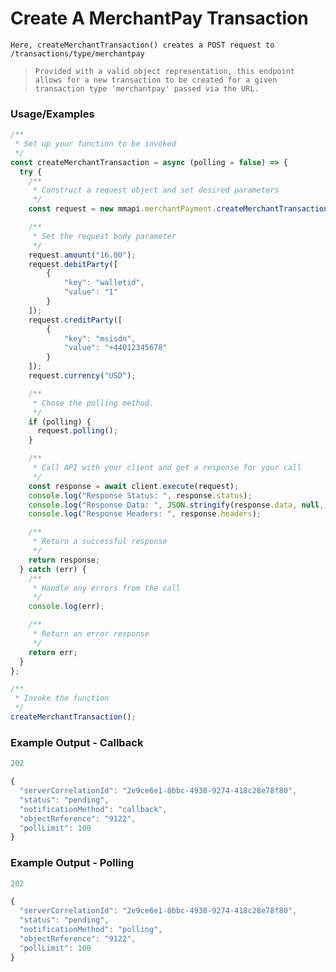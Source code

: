 
# Create A MerchantPay Transaction

`Here, createMerchantTransaction() creates a POST request to /transactions/type/merchantpay`

> `Provided with a valid object representation, this endpoint allows for a new transaction to be created for a given transaction type 'merchantpay' passed via the URL.`

### Usage/Examples
```javascript
/**
 * Set up your function to be invoked
 */
const createMerchantTransaction = async (polling = false) => {
  try {
    /**
     * Construct a request object and set desired parameters
     */
    const request = new mmapi.merchantPayment.createMerchantTransaction();

    /**
     * Set the request body parameter
     */
    request.amount("16.00");
    request.debitParty([
        {
            "key": "walletid",
            "value": "1"
        }
    ]);
    request.creditParty([
        {
            "key": "msisdn",
            "value": "+44012345678"
        }
    ]);
    request.currency("USD");

    /**
     * Chose the polling method.
     */
    if (polling) {
      request.polling();
    }

    /**
     * Call API with your client and get a response for your call
     */
    const response = await client.execute(request);
    console.log("Response Status: ", response.status);
    console.log("Response Data: ", JSON.stringify(response.data, null, 4));
    console.log("Response Headers: ", response.headers);

    /**
     * Return a successful response
     */
    return response;
  } catch (err) {
    /**
     * Handle any errors from the call
     */
    console.log(err);

    /**
     * Return an error response
     */
    return err;
  }
};

/**
 * Invoke the function
 */
createMerchantTransaction();
```

### Example Output - Callback
```javascript
202

{
  "serverCorrelationId": "2e9ce6e1-8bbc-4938-9274-418c28e78f80",
  "status": "pending",
  "notificationMethod": "callback",
  "objectReference": "9122",
  "pollLimit": 100
}
```

### Example Output - Polling
```javascript
202

{
  "serverCorrelationId": "2e9ce6e1-8bbc-4938-9274-418c28e78f80",
  "status": "pending",
  "notificationMethod": "polling",
  "objectReference": "9122",
  "pollLimit": 100
}
```